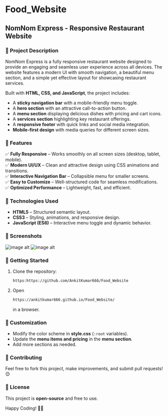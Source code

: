 # Food_Website
## **NomNom Express - Responsive Restaurant Website**  

### **📌 Project Description**  
NomNom Express is a fully responsive restaurant website designed to provide an engaging and seamless user experience across all devices. The website features a modern UI with smooth navigation, a beautiful menu section, and a simple yet effective layout for showcasing restaurant services.  

Built with **HTML, CSS, and JavaScript**, the project includes:  
- A **sticky navigation bar** with a mobile-friendly menu toggle.  
- A **hero section** with an attractive call-to-action button.  
- A **menu section** displaying delicious dishes with pricing and cart icons.  
- A **services section** highlighting key restaurant offerings.  
- A **responsive footer** with quick links and social media integration.  
- **Mobile-first design** with media queries for different screen sizes.  

### **🌟 Features**  
✅ **Fully Responsive** – Works smoothly on all screen sizes (desktop, tablet, mobile).  
✅ **Modern UI/UX** – Clean and attractive design using CSS animations and transitions.  
✅ **Interactive Navigation Bar** – Collapsible menu for smaller screens.  
✅ **Easy to Customize** – Well-structured code for seamless modifications.  
✅ **Optimized Performance** – Lightweight, fast, and efficient.  

### **🔧 Technologies Used**  
- **HTML5** – Structured semantic layout.  
- **CSS3** – Styling, animations, and responsive design.  
- **JavaScript (ES6)** – Interactive menu toggle and dynamic behavior.  

### **📸 Screenshots**  
![image alt](https://github.com/AnkitKumar666/Food_Website/blob/72db247eb0879c50f54ceee2e7f4ee8f6d28bc89/image/Screenshot-2.png)
![image alt](https://github.com/AnkitKumar666/Food_Website/blob/72db247eb0879c50f54ceee2e7f4ee8f6d28bc89/image/Screenshot-1.png)



### **🚀 Getting Started**  
1. Clone the repository:  
   ```sh
   https:https://github.com/AnkitKumar666/Food_Website
   ```
2. Open
   ```sh
   https://ankitkumar666.github.io/Food_Website/
   ```
   in a browser.

### **🎨 Customization**  
- Modify the color scheme in **style.css** (`:root` variables).  
- Update the **menu items and pricing** in the **menu section**.  
- Add more sections as needed.  

### **📢 Contributing**  
Feel free to fork this project, make improvements, and submit pull requests! 😊  

### **📜 License**  
This project is **open-source** and free to use.  

Happy Coding! 🚀🔥
